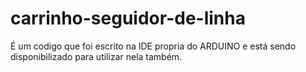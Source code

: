 ﻿# carrinho-seguidor-de-linha
É um codigo que foi escrito na IDE propria do ARDUINO e está sendo disponibilizado para utilizar nela também. 
